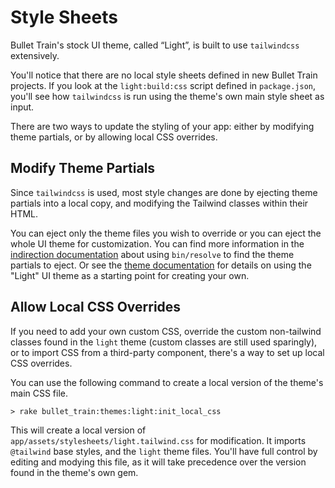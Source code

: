 # Style Sheets
Bullet Train's stock UI theme, called “Light”, is built to use `tailwindcss` extensively.

You'll notice that there are no local style sheets defined in new Bullet Train projects. If you look at the `light:build:css` script defined in `package.json`, you'll see how `tailwindcss` is run using the theme's own main style sheet as input.

There are two ways to update the styling of your app: either by modifying theme partials, or by allowing local CSS overrides.

## Modify Theme Partials

Since `tailwindcss` is used, most style changes are done by ejecting theme partials into a local copy, and modifying the Tailwind classes within their HTML.

You can eject only the theme files you wish to override or you can eject the whole UI theme for customization. You can find more information in the [indirection documentation](indirection) about using `bin/resolve` to find the theme partials to eject. Or see the [theme documentation](theme) for details on using the "Light" UI theme as a starting point for  creating your own.

## Allow Local CSS Overrides 

If you need to add your own custom CSS, override the custom non-tailwind classes found in the `light` theme (custom classes are still used sparingly), or to import CSS from a third-party component, there's a way to set up local CSS overrides.

You can use the following command to create a local version of the theme's main CSS file.

```
> rake bullet_train:themes:light:init_local_css
```

This will create a local version of `app/assets/stylesheets/light.tailwind.css` for modification. It imports `@tailwind` base styles, and the `light` theme files. You'll have full control by editing and modying this file, as it will take precedence over the version found in the theme's own gem.